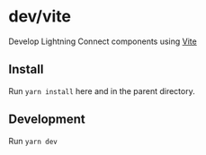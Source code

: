 # dev/vite

Develop Lightning Connect components using [Vite](https://vitejs.dev/)

## Install

Run `yarn install` here and in the parent directory.

## Development

Run `yarn dev`

